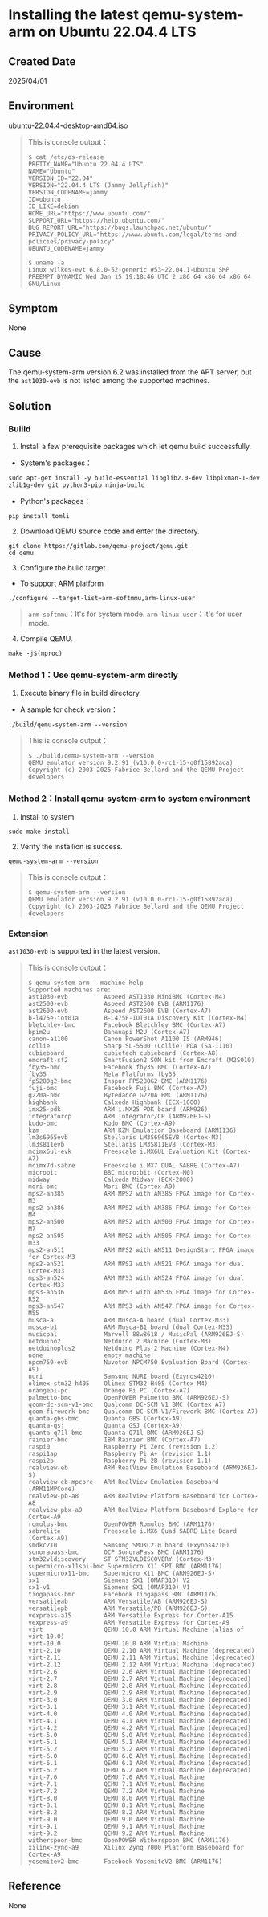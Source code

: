 # Installing the latest qemu-system-arm on Ubuntu 22.04.4 LTS

## Created Date
2025/04/01

## Environment
ubuntu-22.04.4-desktop-amd64.iso
> This is console output：
> ```console＝
> $ cat /etc/os-release
> PRETTY_NAME="Ubuntu 22.04.4 LTS"
> NAME="Ubuntu"
> VERSION_ID="22.04"
> VERSION="22.04.4 LTS (Jammy Jellyfish)"
> VERSION_CODENAME=jammy
> ID=ubuntu
> ID_LIKE=debian
> HOME_URL="https://www.ubuntu.com/"
> SUPPORT_URL="https://help.ubuntu.com/"
> BUG_REPORT_URL="https://bugs.launchpad.net/ubuntu/"
> PRIVACY_POLICY_URL="https://www.ubuntu.com/legal/terms-and-policies/privacy-policy"
> UBUNTU_CODENAME=jammy
> 
> $ uname -a
> Linux wilkes-evt 6.8.0-52-generic #53~22.04.1-Ubuntu SMP PREEMPT_DYNAMIC Wed Jan 15 19:18:46 UTC 2 x86_64 x86_64 x86_64 GNU/Linux
> ```

## Symptom
None

## Cause
The qemu-system-arm version 6.2 was installed from the APT server, but the `ast1030-evb` is not listed among the supported machines.

## Solution
### Buiild
1. Install a few prerequisite packages which let qemu build successfully.
  - System's packages：
```shell
sudo apt-get install -y build-essential libglib2.0-dev libpixman-1-dev zlib1g-dev git python3-pip ninja-build
```
  - Python's packages：
```shell
pip install tomli
```

2. Download QEMU source code and enter the directory.
```shell
git clone https://gitlab.com/qemu-project/qemu.git
cd qemu
```

3. Configure the build target.
  - To support ARM platform
```shell
./configure --target-list=arm-softmmu,arm-linux-user
```
> `arm-softmmu`：It's for system mode.
> `arm-linux-user`：It's for user mode.

4. Compile QEMU.
```shell
make -j$(nproc)
```

### Method 1：Use qemu-system-arm directly
1. Execute binary file in build directory.
  - A sample for check version：
```shell
./build/qemu-system-arm --version
```
> This is console output：
> ```console＝
> $ ./build/qemu-system-arm --version
> QEMU emulator version 9.2.91 (v10.0.0-rc1-15-g0f15892aca)
> Copyright (c) 2003-2025 Fabrice Bellard and the QEMU Project developers
> ```

### Method 2：Install qemu-system-arm to system environment
1. Install to system.
```shell
sudo make install
```

2. Verify the installion is success.
```shell
qemu-system-arm --version
```
> This is console output：
> ```console＝
> $ qemu-system-arm --version
> QEMU emulator version 9.2.91 (v10.0.0-rc1-15-g0f15892aca)
> Copyright (c) 2003-2025 Fabrice Bellard and the QEMU Project developers
> ```

### Extension
`ast1030-evb` is supported in the latest version.
> This is console output：
> ```console＝
> $ qemu-system-arm --machine help
> Supported machines are:
> ast1030-evb          Aspeed AST1030 MiniBMC (Cortex-M4)
> ast2500-evb          Aspeed AST2500 EVB (ARM1176)
> ast2600-evb          Aspeed AST2600 EVB (Cortex-A7)
> b-l475e-iot01a       B-L475E-IOT01A Discovery Kit (Cortex-M4)
> bletchley-bmc        Facebook Bletchley BMC (Cortex-A7)
> bpim2u               Bananapi M2U (Cortex-A7)
> canon-a1100          Canon PowerShot A1100 IS (ARM946)
> collie               Sharp SL-5500 (Collie) PDA (SA-1110)
> cubieboard           cubietech cubieboard (Cortex-A8)
> emcraft-sf2          SmartFusion2 SOM kit from Emcraft (M2S010)
> fby35-bmc            Facebook fby35 BMC (Cortex-A7)
> fby35                Meta Platforms fby35
> fp5280g2-bmc         Inspur FP5280G2 BMC (ARM1176)
> fuji-bmc             Facebook Fuji BMC (Cortex-A7)
> g220a-bmc            Bytedance G220A BMC (ARM1176)
> highbank             Calxeda Highbank (ECX-1000)
> imx25-pdk            ARM i.MX25 PDK board (ARM926)
> integratorcp         ARM Integrator/CP (ARM926EJ-S)
> kudo-bmc             Kudo BMC (Cortex-A9)
> kzm                  ARM KZM Emulation Baseboard (ARM1136)
> lm3s6965evb          Stellaris LM3S6965EVB (Cortex-M3)
> lm3s811evb           Stellaris LM3S811EVB (Cortex-M3)
> mcimx6ul-evk         Freescale i.MX6UL Evaluation Kit (Cortex-A7)
> mcimx7d-sabre        Freescale i.MX7 DUAL SABRE (Cortex-A7)
> microbit             BBC micro:bit (Cortex-M0)
> midway               Calxeda Midway (ECX-2000)
> mori-bmc             Mori BMC (Cortex-A9)
> mps2-an385           ARM MPS2 with AN385 FPGA image for Cortex-M3
> mps2-an386           ARM MPS2 with AN386 FPGA image for Cortex-M4
> mps2-an500           ARM MPS2 with AN500 FPGA image for Cortex-M7
> mps2-an505           ARM MPS2 with AN505 FPGA image for Cortex-M33
> mps2-an511           ARM MPS2 with AN511 DesignStart FPGA image for Cortex-M3
> mps2-an521           ARM MPS2 with AN521 FPGA image for dual Cortex-M33
> mps3-an524           ARM MPS3 with AN524 FPGA image for dual Cortex-M33
> mps3-an536           ARM MPS3 with AN536 FPGA image for Cortex-R52
> mps3-an547           ARM MPS3 with AN547 FPGA image for Cortex-M55
> musca-a              ARM Musca-A board (dual Cortex-M33)
> musca-b1             ARM Musca-B1 board (dual Cortex-M33)
> musicpal             Marvell 88w8618 / MusicPal (ARM926EJ-S)
> netduino2            Netduino 2 Machine (Cortex-M3)
> netduinoplus2        Netduino Plus 2 Machine (Cortex-M4)
> none                 empty machine
> npcm750-evb          Nuvoton NPCM750 Evaluation Board (Cortex-A9)
> nuri                 Samsung NURI board (Exynos4210)
> olimex-stm32-h405    Olimex STM32-H405 (Cortex-M4)
> orangepi-pc          Orange Pi PC (Cortex-A7)
> palmetto-bmc         OpenPOWER Palmetto BMC (ARM926EJ-S)
> qcom-dc-scm-v1-bmc   Qualcomm DC-SCM V1 BMC (Cortex A7)
> qcom-firework-bmc    Qualcomm DC-SCM V1/Firework BMC (Cortex A7)
> quanta-gbs-bmc       Quanta GBS (Cortex-A9)
> quanta-gsj           Quanta GSJ (Cortex-A9)
> quanta-q71l-bmc      Quanta-Q71l BMC (ARM926EJ-S)
> rainier-bmc          IBM Rainier BMC (Cortex-A7)
> raspi0               Raspberry Pi Zero (revision 1.2)
> raspi1ap             Raspberry Pi A+ (revision 1.1)
> raspi2b              Raspberry Pi 2B (revision 1.1)
> realview-eb          ARM RealView Emulation Baseboard (ARM926EJ-S)
> realview-eb-mpcore   ARM RealView Emulation Baseboard (ARM11MPCore)
> realview-pb-a8       ARM RealView Platform Baseboard for Cortex-A8
> realview-pbx-a9      ARM RealView Platform Baseboard Explore for Cortex-A9
> romulus-bmc          OpenPOWER Romulus BMC (ARM1176)
> sabrelite            Freescale i.MX6 Quad SABRE Lite Board (Cortex-A9)
> smdkc210             Samsung SMDKC210 board (Exynos4210)
> sonorapass-bmc       OCP SonoraPass BMC (ARM1176)
> stm32vldiscovery     ST STM32VLDISCOVERY (Cortex-M3)
> supermicro-x11spi-bmc Supermicro X11 SPI BMC (ARM1176)
> supermicrox11-bmc    Supermicro X11 BMC (ARM926EJ-S)
> sx1                  Siemens SX1 (OMAP310) V2
> sx1-v1               Siemens SX1 (OMAP310) V1
> tiogapass-bmc        Facebook Tiogapass BMC (ARM1176)
> versatileab          ARM Versatile/AB (ARM926EJ-S)
> versatilepb          ARM Versatile/PB (ARM926EJ-S)
> vexpress-a15         ARM Versatile Express for Cortex-A15
> vexpress-a9          ARM Versatile Express for Cortex-A9
> virt                 QEMU 10.0 ARM Virtual Machine (alias of virt-10.0)
> virt-10.0            QEMU 10.0 ARM Virtual Machine
> virt-2.10            QEMU 2.10 ARM Virtual Machine (deprecated)
> virt-2.11            QEMU 2.11 ARM Virtual Machine (deprecated)
> virt-2.12            QEMU 2.12 ARM Virtual Machine (deprecated)
> virt-2.6             QEMU 2.6 ARM Virtual Machine (deprecated)
> virt-2.7             QEMU 2.7 ARM Virtual Machine (deprecated)
> virt-2.8             QEMU 2.8 ARM Virtual Machine (deprecated)
> virt-2.9             QEMU 2.9 ARM Virtual Machine (deprecated)
> virt-3.0             QEMU 3.0 ARM Virtual Machine (deprecated)
> virt-3.1             QEMU 3.1 ARM Virtual Machine (deprecated)
> virt-4.0             QEMU 4.0 ARM Virtual Machine (deprecated)
> virt-4.1             QEMU 4.1 ARM Virtual Machine (deprecated)
> virt-4.2             QEMU 4.2 ARM Virtual Machine (deprecated)
> virt-5.0             QEMU 5.0 ARM Virtual Machine (deprecated)
> virt-5.1             QEMU 5.1 ARM Virtual Machine (deprecated)
> virt-5.2             QEMU 5.2 ARM Virtual Machine (deprecated)
> virt-6.0             QEMU 6.0 ARM Virtual Machine (deprecated)
> virt-6.1             QEMU 6.1 ARM Virtual Machine (deprecated)
> virt-6.2             QEMU 6.2 ARM Virtual Machine (deprecated)
> virt-7.0             QEMU 7.0 ARM Virtual Machine
> virt-7.1             QEMU 7.1 ARM Virtual Machine
> virt-7.2             QEMU 7.2 ARM Virtual Machine
> virt-8.0             QEMU 8.0 ARM Virtual Machine
> virt-8.1             QEMU 8.1 ARM Virtual Machine
> virt-8.2             QEMU 8.2 ARM Virtual Machine
> virt-9.0             QEMU 9.0 ARM Virtual Machine
> virt-9.1             QEMU 9.1 ARM Virtual Machine
> virt-9.2             QEMU 9.2 ARM Virtual Machine
> witherspoon-bmc      OpenPOWER Witherspoon BMC (ARM1176)
> xilinx-zynq-a9       Xilinx Zynq 7000 Platform Baseboard for Cortex-A9
> yosemitev2-bmc       Facebook YosemiteV2 BMC (ARM1176)
> ```

## Reference
None
